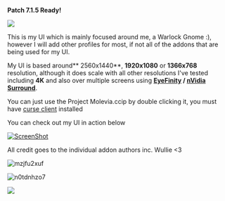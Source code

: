 **Patch 7.1.5 Ready!**


![](https://s17.postimg.org/418jkue27/Maleviah.png)

This is my UI which is mainly focused around me, a Warlock Gnome :), however I will add other profiles for most, if not all of the addons that are being used for my UI.

My UI is based around** 2560x1440**, **1920x1080** or **1366x768** resolution, although it does scale with all other resolutions I've tested including **4K** and also over multiple screens using **[EyeFinity](https://en.wikipedia.org/wiki/AMD_Eyefinity) / [nVidia Surround](https://en.wikipedia.org/wiki/Multi-monitor#Nvidia_Surround)**.

You can just use the Project Molevia.ccip by double clicking it, you must have [curse client](https://mods.curse.com/client) installed

You can check out my UI in action below

[![ScreenShot]()](https://youtu.be/IwYKvf65h-g)


All credit goes to the individual addon authors inc. Wullie <3

![mzjfu2xuf](https://s7.postimg.org/pwb283t23/Wo_WScrn_Shot_021417_223056.jpg)

![n0tdnhzo7](https://s7.postimg.org/hcn2wlvbt/Wo_WScrn_Shot_021417_222757.jpg)

![](https://s7.postimg.org/477kqi1g9/Wo_WScrn_Shot_021417_220958.jpg)

